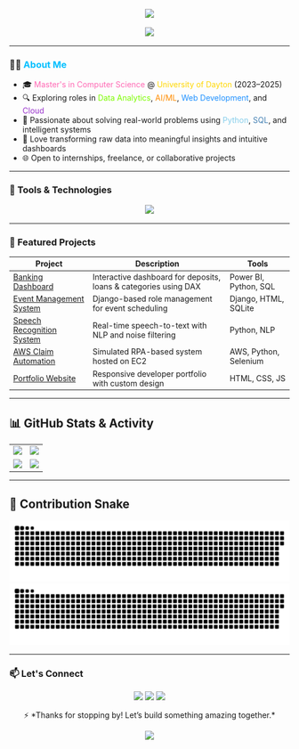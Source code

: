 <p align="center">
  <img src="https://capsule-render.vercel.app/api?type=waving&color=6C63FF&height=250&section=header&text=Hi%20I'm%20Rabbani%20Shaik&fontSize=40&fontColor=ffffff"/>
</p>

<p align="center">
  <img src="https://readme-typing-svg.demolab.com?font=Fira+Code&weight=500&pause=2000&color=4DC3FA&center=true&vCenter=true&multiline=true&width=800&height=80&lines=Aspiring+Data+Analyst;AI+%7C+Web+Dev+%7C+Cloud+Explorer;Turning+Data+into+Decisions" />
</p>

---

### 👨‍💻 <span style="color:#00BFFF">About Me</span>

- 🎓 <span style="color:#FF69B4">Master's in Computer Science</span> @ <span style="color:#FFD700">University of Dayton</span> (2023–2025)
- 🔍 Exploring roles in <span style="color:#7CFC00">Data Analytics</span>, <span style="color:#FF8C00">AI/ML</span>, <span style="color:#1E90FF">Web Development</span>, and <span style="color:#9932CC">Cloud</span>
- 🚀 Passionate about solving real-world problems using <span style="color:#87CEEB">Python</span>, <span style="color:#4682B4">SQL</span>, and intelligent systems
- 🧠 Love transforming raw data into meaningful insights and intuitive dashboards
- 🌐 Open to internships, freelance, or collaborative projects

---

### 🔧 Tools & Technologies

<p align="center">
  <img src="https://skillicons.dev/icons?i=python,java,js,html,css,r,react,django,spring,tailwind,bootstrap,git,github,mysql,postgresql,mongodb,aws,azure,vscode,pycharm,figma,linux" />
</p>

---

### 🚀 Featured Projects

| Project | Description | Tools |
|--------|-------------|-------|
| [Banking Dashboard](#) | Interactive dashboard for deposits, loans & categories using DAX | Power BI, Python, SQL |
| [Event Management System](#) | Django-based role management for event scheduling | Django, HTML, SQLite |
| [Speech Recognition System](#) | Real-time speech-to-text with NLP and noise filtering | Python, NLP |
| [AWS Claim Automation](#) | Simulated RPA-based system hosted on EC2 | AWS, Python, Selenium |
| [Portfolio Website](#) | Responsive developer portfolio with custom design | HTML, CSS, JS |

---

## 📊 GitHub Stats & Activity

<table align="center">
  <tr>
    <td align="center" width="50%">
      <img src="https://github-readme-stats.vercel.app/api?username=rabbanishaik26&show_icons=true&hide_border=true&count_private=true&bg_color=ADA3FF&title_color=ffffff&text_color=ffffff&icon_color=ffffff" width="95%" />
    </td>
    <td align="center" width="50%">
      <img src="https://github-readme-streak-stats.herokuapp.com/?user=rabbanishaik26&hide_border=true&background=ADA3FF&ring=ffffff&fire=ffffff&currStreakLabel=ffffff&sideLabels=ffffff&dates=ffffff&sideNums=ffffff" width="95%" />
    </td>
  </tr>
  <tr>
    <td align="center" width="50%">
      <img src="https://github-readme-stats.vercel.app/api/top-langs/?username=rabbanishaik26&layout=compact&hide_border=true&bg_color=ADA3FF&title_color=ffffff&text_color=ffffff" width="95%" />
    </td>
    <td align="center" width="50%">
      <img src="https://github-readme-activity-graph.vercel.app/graph?username=rabbanishaik26&hide_border=true&bg_color=ADA3FF&title_color=ffffff&color=ffffff&line=ffffff&point=ffffff&area=true" width="95%" />
    </td>
  </tr>
</table>


---

## 🐍 Contribution Snake

<p align="center">
  <img src="https://raw.githubusercontent.com/rabbanishaik26/rabbanishaik26/output/github-contribution-grid-snake.svg#gh-light-mode-only" />
  <img src="https://raw.githubusercontent.com/rabbanishaik26/rabbanishaik26/output/github-contribution-grid-snake-dark.svg#gh-dark-mode-only" />
</p>

---

### 📫 Let's Connect

<p align="center">
  <a href="mailto:rabbanishaik.sb@gmail.com"><img src="https://img.shields.io/badge/-Gmail-D14836?style=for-the-badge&logo=gmail&logoColor=white"/></a>
  <a href="https://www.linkedin.com/in/rabbani-shaik-887516207/"><img src="https://img.shields.io/badge/-LinkedIn-blue?style=for-the-badge&logo=linkedin&logoColor=white"/></a>
  <a href="https://github.com/rabbanishaik26"><img src="https://img.shields.io/badge/-GitHub-181717?style=for-the-badge&logo=github&logoColor=white"/></a>
</p>

<p align="center">
  ⚡ *Thanks for stopping by! Let’s build something amazing together.*
</p>

<p align="center">
  <img src="https://capsule-render.vercel.app/api?type=waving&color=6C63FF&height=100&section=footer"/>
</p>
